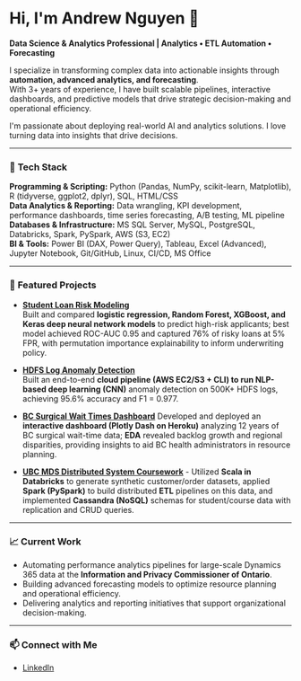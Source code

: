 # Hi, I'm Andrew Nguyen 👋  

**Data Science & Analytics Professional | Analytics • ETL Automation • Forecasting**

I specialize in transforming complex data into actionable insights through **automation, advanced analytics, and forecasting**.  
With 3+ years of experience, I have built scalable pipelines, interactive dashboards, and predictive models that drive strategic decision-making and operational efficiency.

I'm passionate about deploying real-world AI and analytics solutions. I love turning data into insights that drive decisions.

---

### 🔧 **Tech Stack**
**Programming & Scripting:** Python (Pandas, NumPy, scikit-learn, Matplotlib), R (tidyverse, ggplot2, dplyr), SQL, HTML/CSS  
**Data Analytics & Reporting:** Data wrangling, KPI development, performance dashboards, time series forecasting, A/B testing, ML pipeline  
**Databases & Infrastructure:** MS SQL Server, MySQL, PostgreSQL, Databricks, Spark, PySpark, AWS (S3, EC2)  
**BI & Tools:** Power BI (DAX, Power Query), Tableau, Excel (Advanced), Jupyter Notebook, Git/GitHub, Linux, CI/CD, MS Office  

---

### 📌 **Featured Projects**

- [**Student Loan Risk Modeling**](https://github.com/andrew-ng1/student_loan_risk_modelling)  
  Built and compared **logistic regression, Random Forest, XGBoost, and Keras deep neural network models** to predict high-risk applicants; best model achieved ROC-AUC 0.95 and captured 76% of risky loans at 5% FPR, with permutation importance explainability to inform underwriting policy.

- [**HDFS Log Anomaly Detection**](https://github.com/andrew-ng1/hdfs_log_anomaly_detection_oncloud)  
  Built an end-to-end **cloud pipeline (AWS EC2/S3 + CLI) to run NLP-based deep learning (CNN)** anomaly detection on 500K+ HDFS logs, achieving 95.6% accuracy and F1 = 0.977.
  
- [**BC Surgical Wait Times Dashboard**](https://github.com/andrew-ng1/bc-surgical-wait-times-dashboard) 
  Developed and deployed an **interactive dashboard (Plotly Dash on Heroku)** analyzing 12 years of BC surgical wait-time data; **EDA** revealed backlog growth and regional disparities, providing insights to aid BC health administrators in resource planning.

- [**UBC MDS Distributed System Coursework**](https://github.com/andrew-ng1/spark-cassandra-labs) - Utilized **Scala in Databricks** to generate synthetic customer/order datasets, applied **Spark (PySpark)** to build distributed **ETL** pipelines on this data, and implemented **Cassandra (NoSQL)** schemas for student/course data with replication and CRUD queries.

---

### 📈 **Current Work**
- Automating performance analytics pipelines for large-scale Dynamics 365 data at the **Information and Privacy Commissioner of Ontario**.  
- Building advanced forecasting models to optimize resource planning and operational efficiency.  
- Delivering analytics and reporting initiatives that support organizational decision-making.

---

### 📫 **Connect with Me**
- [LinkedIn](https://www.linkedin.com/in/andrewng-an)
